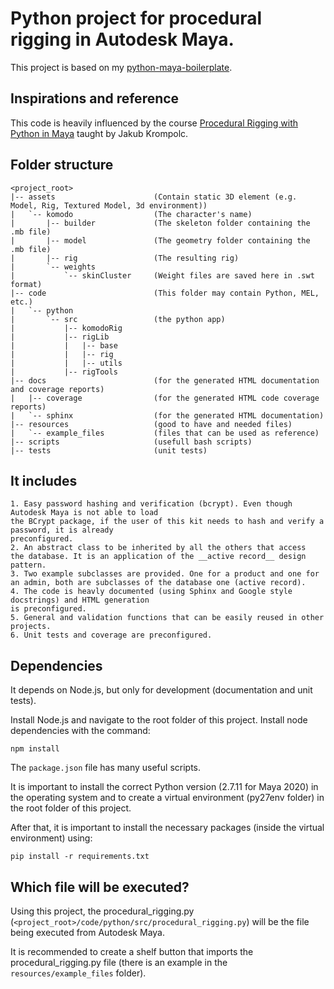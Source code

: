 # Python project for procedural rigging in Autodesk Maya.

This project is based on my [python-maya-boilerplate](https://github.com/leonardpin-br/python-maya-boilerplate).

## Inspirations and reference
This code is heavily influenced by the course
[Procedural Rigging with Python in Maya](https://www.pluralsight.com/courses/procedural-rigging-python-maya-2283)
taught by Jakub Krompolc.

## Folder structure
```
<project_root>
|-- assets                      (Contain static 3D element (e.g. Model, Rig, Textured Model, 3d environment))
|   `-- komodo                  (The character's name)
|       |-- builder             (The skeleton folder containing the .mb file)
|       |-- model               (The geometry folder containing the .mb file)
|       |-- rig                 (The resulting rig)
|       `-- weights
|           `-- skinCluster     (Weight files are saved here in .swt format)
|-- code                        (This folder may contain Python, MEL, etc.)
|   `-- python
|       `-- src                 (the python app)
|           |-- komodoRig
|           |-- rigLib
|           |   |-- base
|           |   |-- rig
|           |   |-- utils
|           |-- rigTools
|-- docs                        (for the generated HTML documentation and coverage reports)
|   |-- coverage                (for the generated HTML code coverage reports)
|   `-- sphinx                  (for the generated HTML documentation)
|-- resources                   (good to have and needed files)
|   `-- example_files           (files that can be used as reference)
|-- scripts                     (usefull bash scripts)
|-- tests                       (unit tests)

```

## It includes
    1. Easy password hashing and verification (bcrypt). Even though Autodesk Maya is not able to load
    the BCrypt package, if the user of this kit needs to hash and verify a password, it is already
    preconfigured.
    2. An abstract class to be inherited by all the others that access
    the database. It is an application of the __active record__ design pattern.
    3. Two example subclasses are provided. One for a product and one for
    an admin, both are subclasses of the database one (active record).
    4. The code is heavly documented (using Sphinx and Google style docstrings) and HTML generation
    is preconfigured.
    5. General and validation functions that can be easily reused in other
    projects.
    6. Unit tests and coverage are preconfigured.

## Dependencies
It depends on Node.js, but only for development (documentation and unit tests).

Install Node.js and navigate to the root folder of this project. Install node
dependencies with the command:
```
npm install
```

The `package.json` file has many useful scripts.

It is important to install the correct Python version (2.7.11 for Maya 2020)
in the operating system and to create a virtual environment (py27env folder)
in the root folder of this project.

After that, it is important to install the necessary packages (inside the virtual
environment) using:
```
pip install -r requirements.txt
```

## Which file will be executed?
Using this project, the procedural_rigging.py (``<project_root>/code/python/src/procedural_rigging.py``) will be
the file being executed from Autodesk Maya.

It is recommended to create a shelf button that imports the procedural_rigging.py file (there is
an example in the ``resources/example_files`` folder).
